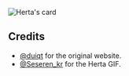 ![Herta's card](/assets/img/card_en.jpg)

## Credits
<ul>
    <li>        
        <a href="https://github.com/duiqt">@duiqt</a> for the original website.
    </li>
    <li>        
        <a href="https://twitter.com/Seseren_kr">@Seseren_kr</a> for the Herta GIF.
    </li>
</ul>